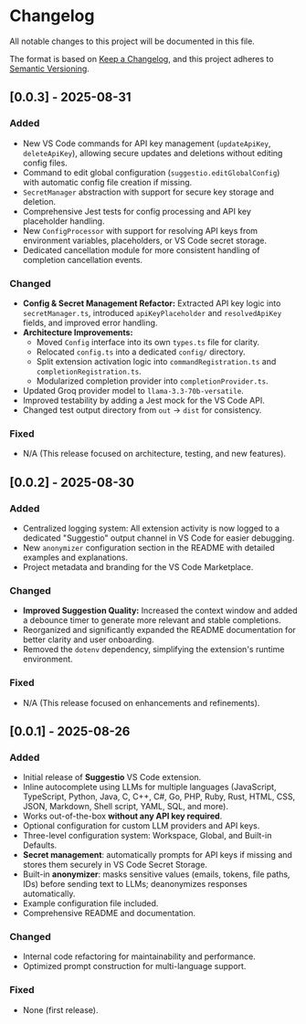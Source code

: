 # Changelog

All notable changes to this project will be documented in this file.

The format is based on [Keep a Changelog](https://keepachangelog.com/en/1.1.0/),
and this project adheres to [Semantic Versioning](https://semver.org/spec/v2.0.0.html).

## [0.0.3] - 2025-08-31

### Added
-   New VS Code commands for API key management (`updateApiKey`, `deleteApiKey`), allowing secure updates and deletions without editing config files.
-   Command to edit global configuration (`suggestio.editGlobalConfig`) with automatic config file creation if missing.
-   `SecretManager` abstraction with support for secure key storage and deletion.
-   Comprehensive Jest tests for config processing and API key placeholder handling.
-   New `ConfigProcessor` with support for resolving API keys from environment variables, placeholders, or VS Code secret storage.
-   Dedicated cancellation module for more consistent handling of completion cancellation events.

### Changed
-   **Config & Secret Management Refactor:** Extracted API key logic into `secretManager.ts`, introduced `apiKeyPlaceholder` and `resolvedApiKey` fields, and improved error handling.
-   **Architecture Improvements:**  
    - Moved `Config` interface into its own `types.ts` file for clarity.  
    - Relocated `config.ts` into a dedicated `config/` directory.  
    - Split extension activation logic into `commandRegistration.ts` and `completionRegistration.ts`.  
    - Modularized completion provider into `completionProvider.ts`.  
-   Updated Groq provider model to `llama-3.3-70b-versatile`.
-   Improved testability by adding a Jest mock for the VS Code API.
-   Changed test output directory from `out` → `dist` for consistency.

### Fixed
-   N/A (This release focused on architecture, testing, and new features).

## [0.0.2] - 2025-08-30

### Added
-   Centralized logging system: All extension activity is now logged to a dedicated "Suggestio" output channel in VS Code for easier debugging.
-   New `anonymizer` configuration section in the README with detailed examples and explanations.
-   Project metadata and branding for the VS Code Marketplace.

### Changed
-   **Improved Suggestion Quality:** Increased the context window and added a debounce timer to generate more relevant and stable completions.
-   Reorganized and significantly expanded the README documentation for better clarity and user onboarding.
-   Removed the `dotenv` dependency, simplifying the extension's runtime environment.

### Fixed
-   N/A (This release focused on enhancements and refinements).

## [0.0.1] - 2025-08-26

### Added
- Initial release of **Suggestio** VS Code extension.
- Inline autocomplete using LLMs for multiple languages (JavaScript, TypeScript, Python, Java, C, C++, C#, Go, PHP, Ruby, Rust, HTML, CSS, JSON, Markdown, Shell script, YAML, SQL, and more).
- Works out-of-the-box **without any API key required**.
- Optional configuration for custom LLM providers and API keys.
- Three-level configuration system: Workspace, Global, and Built-in Defaults.
- **Secret management**: automatically prompts for API keys if missing and stores them securely in VS Code Secret Storage.
- Built-in **anonymizer**: masks sensitive values (emails, tokens, file paths, IDs) before sending text to LLMs; deanonymizes responses automatically.
- Example configuration file included.
- Comprehensive README and documentation.

### Changed
- Internal code refactoring for maintainability and performance.
- Optimized prompt construction for multi-language support.

### Fixed
- None (first release).
